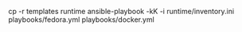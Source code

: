 
cp -r templates runtime
ansible-playbook -kK -i runtime/inventory.ini playbooks/fedora.yml playbooks/docker.yml
